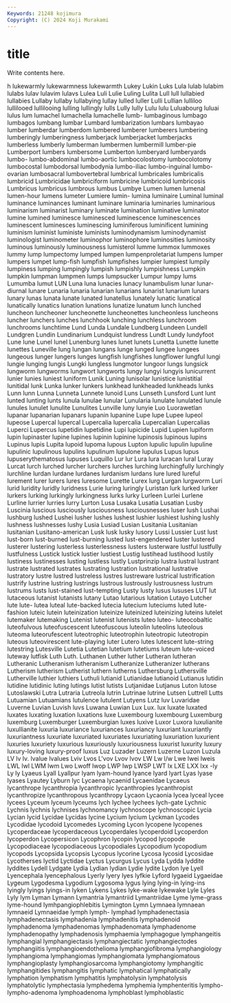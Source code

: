 ```yaml
---
Keywords: 21248 kojimura
Copyright: (C) 2024 Koji Murakami
---
```


# title

Write contents here.



h lukewarmly lukewarmness lukewarmth Lukey Lukin
Luks Lula lulab lulabim lulabs lulav lulavim lulavs Lulea Luli
Lulie Luling Lulita Lull lull lullabied lullabies Lullaby lullaby lullabying
lullay lulled luller Lulli Lullian lulliloo lullilooed lullilooing lulling lullingly
lulls Lully lully Lulu lulu Luluabourg luluai lulus lum lumachel
lumachella lumachelle lumb- lumbaginous lumbago lumbagos lumbang lumbar Lumbard lumbarization
lumbars lumbayao lumber lumberdar lumberdom lumbered lumberer lumberers lumbering lumberingly
lumberingness lumberjack lumberjacket lumberjacks lumberless lumberly lumberman lumbermen lumbermill lumber-pie
Lumberport lumbers lumbersome Lumberton lumberyard lumberyards lumbo- lumbo-abdominal lumbo-aortic lumbocolostomy
lumbocolotomy lumbocostal lumbodorsal lumbodynia lumbo-iliac lumbo-inguinal lumbo-ovarian lumbosacral lumbovertebral lumbrical
lumbricales lumbricalis lumbricid Lumbricidae lumbriciform lumbricine lumbricoid lumbricosis Lumbricus lumbricus
lumbrous lumbus Lumbye Lumen lumen lumenal lumen-hour lumens lumeter Lumiere
lumin- lumina luminaire Luminal luminal luminance luminances luminant luminare luminaria
luminaries luminarious luminarism luminarist luminary luminate lumination luminative luminator lumine
lumined luminesce luminesced luminescence luminescences luminescent luminesces luminescing luminiferous luminificent
lumining luminism luminist luministe luminists luminodynamism luminodynamist luminologist luminometer luminophor
luminophore luminosities luminosity luminous luminously luminousness lumisterol lumme lummox lummoxes
lummy lump lumpectomy lumped lumpen lumpenproletariat lumpens lumper lumpers lumpet
lump-fish lumpfish lumpfishes lumpier lumpiest lumpily lumpiness lumping lumpingly lumpish
lumpishly lumpishness Lumpkin lumpkin lumpman lumpmen lumps lumpsucker Lumpur lumpy
lums Lumumba lumut LUN Luna luna lunacies lunacy lunambulism lunar
lunar-diurnal lunare Lunaria lunaria lunarian lunarians lunarist lunarium lunars lunary
lunas lunata lunate lunated lunatellus lunately lunatic lunatical lunatically lunatics
lunation lunations lunatize lunatum lunch lunched luncheon luncheoner luncheonette luncheonettes
luncheonless luncheons luncher lunchers lunches lunchhook lunching lunchless lunchroom lunchrooms
lunchtime Lund Lunda Lundale Lundberg Lundeen Lundell Lundgren Lundin Lundinarium
Lundquist lundress Lundt Lundy lundyfoot Lune lune Lunel lunel Lunenburg
lunes lunet lunets Lunetta Lunette lunette lunettes Luneville lung lungan
lungans lunge lunged lungee lungees lungeous lunger lungers lunges lungfish
lungfishes lungflower lungful lungi lungie lunging lungis Lungki lungless lungmotor
lungoor lungs lungsick lungworm lungworms lungwort lungworts lungy lungyi lungyis
lunicurrent lunier lunies luniest luniform Lunik Luning lunisolar lunistice lunistitial
lunitidal lunk Lunka lunker lunkers lunkhead lunkheaded lunkheads lunks Lunn
lunn Lunna Lunneta Lunnete lunoid Luns Lunseth Lunsford Lunt lunt
lunted lunting lunts lunula lunulae lunular Lunularia lunulate lunulated lunule
lunules lunulet lunulite Lunulites Lunville luny lunyie Luo Luorawetlan lupanar
lupanarian lupanars lupanin lupanine Lupe lupe Lupee lupeol lupeose Lupercal
lupercal Lupercalia lupercalia Lupercalian Lupercalias Luperci Lupercus lupetidin lupetidine Lupi
lupicide Lupid Lupien lupiform lupin lupinaster lupine lupines lupinin lupinine
lupinosis lupinous lupins Lupinus lupis Lupita lupoid lupoma lupous Lupton
lupulic lupulin lupuline lupulinic lupulinous lupulins lupulinum lupulone lupulus Lupus
lupus lupuserythematosus lupuses Luquillo Lur lur Lura lura luracan lural
Luray Lurcat lurch lurched lurcher lurchers lurches lurching lurchingfully lurchingly
lurchline lurdan lurdane lurdanes lurdanism lurdans lure lured lureful lurement
lurer lurers lures luresome Lurette Lurex lurg Lurgan lurgworm Luri
lurid luridity luridly luridness Lurie luring luringly Luristan lurk lurked
lurker lurkers lurking lurkingly lurkingness lurks lurky Lurleen Lurlei Lurlene
Lurline lurrier lurries lurry Lurton Lusa Lusaka Lusatia Lusatian Lusby
Luscinia luscious lusciously lusciousness lusciousnesses luser lush Lushai lushburg lushed
Lushei lusher lushes lushest lushier lushiest lushing lushly lushness lushnesses
lushy Lusia Lusiad Lusian Lusitania Lusitanian lusitanian Lusitano-american Lusk lusk
lusky lusory Lussi Lussier Lust lust lust-born lust-burned lust-burning lusted
lust-engendered luster lustered lusterer lustering lusterless lusterlessness lusters lusterware lustful
lustfully lustfulness Lustick lustick lustier lustiest Lustig lustihead lustihood lustily
lustiness lustinesses lusting lustless lustly Lustprinzip lustra lustral lustrant lustrate
lustrated lustrates lustrating lustration lustrational lustrative lustratory lustre lustred lustreless
lustres lustreware lustrical lustrification lustrify lustrine lustring lustrings lustrous lustrously
lustrousness lustrum lustrums lusts lust-stained lust-tempting Lusty lusty lusus lususes
LUT lut lutaceous lutanist lutanists lutany Lutao lutarious lutation Lutayo
Lutcher lute lute- lutea luteal lute-backed lutecia lutecium luteciums luted
lute-fashion luteic lutein luteinization luteinize luteinized luteinizing luteins lutelet lutemaker
lutemaking Lutenist lutenist lutenists luteo luteo- luteocobaltic luteofulvous luteofuscescent luteofuscous
luteolin luteolins luteolous luteoma luteorufescent luteotrophic luteotrophin luteotropic luteotropin luteous
luteovirescent lute-playing luter Lutero lutes lutescent lute-string lutestring Lutesville Lutetia
Lutetian lutetium lutetiums luteum lute-voiced luteway lutfisk Luth Luth. Luthanen
Luther luther Lutheran lutheran Lutheranic Lutheranism lutheranism Lutheranize Lutheranizer lutherans
Lutherism lutherism Lutherist luthern lutherns Luthersburg Luthersville Lutherville luthier luthiers
Luthuli lutianid Lutianidae lutianoid Lutianus lutidin lutidine lutidinic luting lutings
lutist lutists Lutjanidae Lutjanus Luton lutose Lutoslawski Lutra Lutraria Lutreola
lutrin Lutrinae lutrine Lutsen Luttrell Lutts Lutuamian Lutuamians lutulence lutulent
Lutyens Lutz luv Luvaridae Luverne Luvian Luvish luvs Luwana Luwian
Lux Lux. lux luxate luxated luxates luxating luxation luxations luxe
Luxembourg luxembourg Luxemburg luxemburg Luxemburger Luxemburgian luxes luxive Luxor Luxora
luxulianite luxullianite luxuria luxuriance luxuriances luxuriancy luxuriant luxuriantly luxuriantness luxuriate
luxuriated luxuriates luxuriating luxuriation luxurient luxuries luxuriety luxurious luxuriously luxuriousness
luxurist luxurity luxury luxury-loving luxury-proof luxus Luz Luzader Luzern Luzerne
Luzon Luzula LV lv lv. lvalue lvalues Lviv Lvos L'vov
Lvov lvov LW Lw l/w Lwe lwei lweis LWL lwl
LWM lwm Lwo Lwoff lwop LWP lwp LWSP LWT lx
LXE LXX lxx -ly Ly ly Lyaeus Lyall Lyallpur lyam
lyam-hound lyance lyard lyart Lyas lyase lyases Lyautey Lyburn lyc
Lycaena lycaenid Lycaenidae Lycaeus lycanthrope lycanthropia lycanthropic lycanthropies lycanthropist lycanthropize
lycanthropous lycanthropy Lycaon Lycaonia lycea lyceal lycee lycees Lyceum lyceum
lyceums lych lychee lychees lych-gate Lychnic Lychnis lychnis lychnises lychnomancy
lychnoscope lychnoscopic Lycia Lycian lycid Lycidae Lycidas lycine Lycium lycium
Lyckman Lycodes Lycodidae lycodoid Lycomedes Lycoming Lycon lycopene lycopenes Lycoperdaceae
lycoperdaceous Lycoperdales lycoperdoid Lycoperdon lycoperdon Lycopersicon Lycophron lycopin lycopod lycopode
Lycopodiaceae lycopodiaceous Lycopodiales Lycopodium lycopodium lycopods Lycopsida Lycopsis Lycopus lycorine
Lycosa lycosid Lycosidae Lycotherses lyctid Lyctidae Lyctus Lycurgus Lycus Lyda
Lydda lyddite lyddites Lydell Lydgate Lydia Lydian lydian Lydie lydite
Lydon lye Lyell Lyencephala lyencephalous Lyerly lyery lyes lyfkie Lyford
lygaeid Lygaeidae Lygeum Lygodesma Lygodium Lygosoma lygus lying lying-in lying-ins
lyingly lyings lyings-in lyken Lykens Lykes lyke-wake lykewake Lyle Lyles
Lyly lym Lyman Lymann Lymantria lymantriid Lymantriidae Lyme lyme-grass lyme-hound
lymhpangiophlebitis Lymington Lymn Lymnaea lymnaean lymnaeid Lymnaeidae lymph lymph- lymphad
lymphadenectasia lymphadenectasis lymphadenia lymphadenitis lymphadenoid lymphadenoma lymphadenomas lymphadenomata lymphadenome lymphadenopathy
lymphadenosis lymphaemia lymphagogue lymphangeitis lymphangial lymphangiectasis lymphangiectatic lymphangiectodes lymphangiitis lymphangioendothelioma
lymphangiofibroma lymphangiology lymphangioma lymphangiomas lymphangiomata lymphangiomatous lymphangioplasty lymphangiosarcoma lymphangiotomy lymphangitic
lymphangitides lymphangitis lymphatic lymphatical lymphatically lymphation lymphatism lymphatitis lymphatolysin lymphatolysis
lymphatolytic lymphectasia lymphedema lymphemia lymphenteritis lympho- lympho-adenoma lymphoadenoma lymphoblast lymphoblastic
